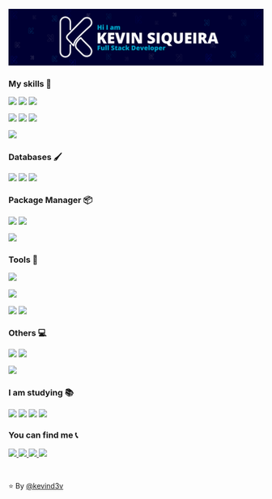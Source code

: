 <p align="center">
  <img src="./assets/Card.png" 
  alt="Kevin Siqueira - Full Stack Developer" />
</p>

### My skills 🚀

<p>
   <img src="https://img.shields.io/badge/HTML5-E34F26?style=for-the-badge&logo=html5&logoColor=white" height="25"/>
   <img src="https://img.shields.io/badge/CSS3-1572B6?style=for-the-badge&logo=css3&logoColor=white" height="25"/>
   <img src="https://img.shields.io/badge/Bootstrap-563D7C?style=for-the-badge&logo=bootstrap&logoColor=white" height="25"/>  
</p>

<p>
<img src="https://img.shields.io/badge/JavaScript-F7DF1E?style=for-the-badge&logo=javascript&logoColor=black" height="25"/>
<img src="https://img.shields.io/badge/jQuery-0769AD?style=for-the-badge&logo=jquery&logoColor=white" height="25"/>
<img src="https://img.shields.io/badge/Node.js-339933?style=for-the-badge&logo=node-dot-js&logoColor=white" height="25"/>
</p>

<p>
   <img src="https://img.shields.io/badge/PHP-02569B?style=for-the-badge&logo=php&logoColor=white" height="25"/>
</p>

### Databases 🖌️

<p>
<img src="https://img.shields.io/badge/-MySQL-F29111?style=for-the-badge&logo=mysql&logoColor=white" height="25"/>
   <img src="https://img.shields.io/badge/MariaDB-003545?style=for-the-badge&logo=mariadb&logoColor=white" height="25"/>
   <img src="https://img.shields.io/badge/SQLite-07405E?style=for-the-badge&logo=sqlite&logoColor=white" height="25"/>
</p>

### Package Manager 📦

<p>
   <img src="https://img.shields.io/badge/npm-CB3837?style=for-the-badge&logo=npm&logoColor=white" height="25"/>
   <img src="https://img.shields.io/badge/Yarn-2C8EBB?style=for-the-badge&logo=yarn&logoColor=white" height="25"/>
</p>

<p>
    <img src="https://img.shields.io/badge/Composer-885630?style=for-the-badge&logo=composer&logoColor=white" height="25"/>
</p>

### Tools 🧰

<p>
    <img src="http://img.shields.io/badge/-VS%20Code-007ACC?style=for-the-badge&logo=visual%20studio%20code&logoColor=white" height="25"/>
</p>
<p>
    <img src="https://img.shields.io/badge/Docker-2CA5E0?style=for-the-badge&logo=docker&logoColor=white" height="25"/>
</p>
<p>
    <img src="https://img.shields.io/badge/Insomnia-5849be?style=for-the-badge&logo=Insomnia&logoColor=white" height="25"/>
        <img src="https://img.shields.io/badge/Postman-FF6C37?style=for-the-badge&logo=Postman&logoColor=white" height="25"/>
</p>

### Others 💻

<p>
   <img src="http://img.shields.io/badge/-Git-F1502F?style=for-the-badge&logo=jquery&logoColor=white" height="25"/>
    <img src="http://img.shields.io/badge/-Github-000000?style=for-the-badge&logo=github&logoColor=white" height="25"/>
</p>

<p>
<img src="https://img.shields.io/badge/Photoshop-31A8FF?style=for-the-badge&logo=Adobe%20Photoshop&logoColor=black" height="25"/>
</p>

### I am studying 📚

<p>
<img src="https://img.shields.io/badge/laravel-EB4D43?style=for-the-badge&logo=laravel&logoColor=white" height="25"/>
<img src="https://img.shields.io/badge/sass-%23E4405F?style=for-the-badge&logo=sass&logoColor=white" height="25"/>
<img src="https://img.shields.io/badge/-flutter-29B0EE?style=for-the-badge&logo=flutter&logoColor=white" height="25"/>
<img src="https://img.shields.io/badge/-MongoDB-4DB33D?style=for-the-badge&logo=mongodb&logoColor=FFFFFF" height="25"/>
</p>

### You can find me 📞

<p>
<a href="mailto:ksantosdesiqueira@gmail.com" alt="E-mail" target="_blank">
    <img src="https://img.shields.io/badge/-Gmail-c14438?style=for-the-badge&logo=Gmail&logoColor=white" />
</a>
<a href="https://www.linkedin.com/in/kevinssiqueira/" alt="LinkedIn" target="_blank">
    <img src="https://img.shields.io/badge/-LinkedIn-blue?style=for-the-badge&logo=Linkedin&logoColor=white" />
</a>

<a href="https://www.instagram.com/kevind3v/" alt="Instagram" target="_blank">
    <img src="https://img.shields.io/badge/-Instagram-%23E4405F?style=for-the-badge&logo=Instagram&logoColor=white" />
</a>

<a href="https://kevinsiqueira.vercel.app" alt="Instagram" target="_blank">
    <img src="https://img.shields.io/badge/-portf%C3%B3lio-black?style=for-the-badge&logo=vercel&logoColor=white" />
</a>
</p>

<br/>

⭐️ By [@kevind3v](https://github.com/kevind3v)
